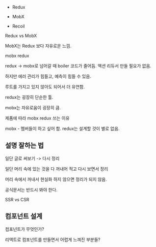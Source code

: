 * Redux





* MobX





* Recoil





Redux vs MobX

MobX는 Redux 보다 자유로운 느낌.



mobx redux

redux -> mobx로 넘어갈 때 boiler 코드가 줄어듬. 액션 리듀서 만들 필요가 없음.

하지만 에러 관리가 힘들고, 예측이 힘들 수 있음.

루트를 가지고 있지 않아도 되어서 더 유연함.



redux는 굉장히 단순한 툴. 

mobx는 자유로움이 굉장히 큼.



제품에 따라 mobx redux 쓰는 이유

mobx - 멤버들이 하고 싶어 함. redux는 설계할 것이 별로 없음.



## 설명 잘하는 법

일단 글로 써보기 -> 다시 정리

일단 머리 속에 있는 것을 다 꺼내어 적고 다시 보면서 정리



머리 속에서 꺼내서 현실화 하지 않으면 정리가 되지 않음.



공식문서는 반드시 봐야 한다.





SSR vs CSR



## 컴포넌트 설계

컴포넌트가 무엇인가?

리액트로 컴포넌트를 만들면서 어렵게 느껴진 부분들?